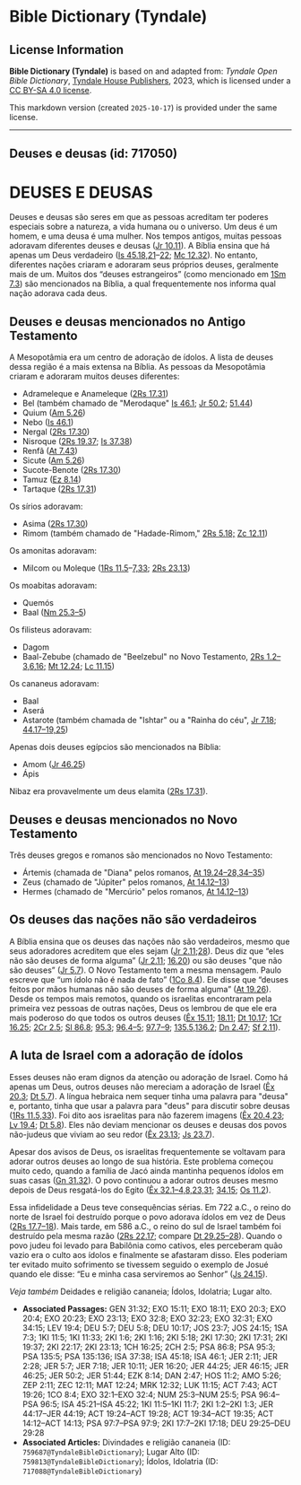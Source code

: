 # Bible Dictionary (Tyndale)

## License Information

**Bible Dictionary (Tyndale)** is based on and adapted from: _Tyndale Open Bible Dictionary_, [Tyndale House Publishers](https://tyndaleopenresources.com/), 2023, which is licensed under a [CC BY-SA 4.0 license](https://creativecommons.org/licenses/by-sa/4.0/legalcode.en).

This markdown version (created `2025-10-17`) is provided under the same license.



--------------------------------

## Deuses e deusas (id: 717050)

DEUSES E DEUSAS
===============

Deuses e deusas são seres em que as pessoas acreditam ter poderes especiais sobre a natureza, a vida humana ou o universo. Um deus é um homem, e uma deusa é uma mulher. Nos tempos antigos, muitas pessoas adoravam diferentes deuses e deusas ([Jr 10\.11](https://ref.ly/Jer10:11)). A Bíblia ensina que há apenas um Deus verdadeiro ([Is 45\.18,21](https://ref.ly/Isa45:18,Isa45:21-Isa45:22)–[22](https://ref.ly/Isa45:18,Isa45:21-Isa45:22); [Mc 12\.32](https://ref.ly/Mark12:32)). No entanto, diferentes nações criaram e adoraram seus próprios deuses, geralmente mais de um. Muitos dos “deuses estrangeiros” (como mencionado em [1Sm 7\.3](https://ref.ly/1Sam7:3)) são mencionados na Bíblia, a qual frequentemente nos informa qual nação adorava cada deus.

Deuses e deusas mencionados no Antigo Testamento
------------------------------------------------

A Mesopotâmia era um centro de adoração de ídolos. A lista de deuses dessa região é a mais extensa na Bíblia. As pessoas da Mesopotâmia criaram e adoraram muitos deuses diferentes:

* Adrameleque e Anameleque ([2Rs 17\.31](https://ref.ly/2Kgs17:31))
* Bel (também chamado de "Merodaque" [Is 46\.1](https://ref.ly/Isa46:1); [Jr 50\.2](https://ref.ly/Jer50:2); [51\.44](https://ref.ly/Jer51:44))
* Quium ([Am 5\.26](https://ref.ly/Amos5:26))
* Nebo ([Is 46\.1](https://ref.ly/Isa46:1))
* Nergal ([2Rs 17\.30](https://ref.ly/2Kgs17:30))
* Nisroque ([2Rs 19\.37](https://ref.ly/2Kgs19:37); [Is 37\.38](https://ref.ly/Isa37:38))
* Renfã ([At 7\.43](https://ref.ly/Acts7:43))
* Sicute ([Am 5\.26](https://ref.ly/Amos5:26))
* Sucote\-Benote ([2Rs 17\.30](https://ref.ly/2Kgs17:30))
* Tamuz ([Ez 8\.14](https://ref.ly/Ezek8:14))
* Tartaque ([2Rs 17\.31](https://ref.ly/2Kgs17:31))

Os sírios adoravam:

* Asima ([2Rs 17\.30](https://ref.ly/2Kgs17:30))
* Rimom (também chamado de "Hadade\-Rimom," [2Rs 5\.18;](https://ref.ly/2Kgs5:18) [Zc 12\.11](https://ref.ly/Zech12:11))

Os amonitas adoravam:

* Milcom ou Moleque ([1Rs 11\.5](https://ref.ly/1Kgs11:5-1Kgs11:7,1Kgs11:33)–[7,33](https://ref.ly/1Kgs11:5-1Kgs11:7,1Kgs11:33); [2Rs 23\.13](https://ref.ly/2Kgs23:13))

Os moabitas adoravam:

* Quemós
* Baal ([Nm 25\.3–5](https://ref.ly/Num25:3-Num25:5))

Os filisteus adoravam:

* Dagom
* Baal\-Zebube (chamado de "Beelzebul" no Novo Testamento, [2Rs 1\.2–3](https://ref.ly/2Kgs1:2-2Kgs1:3,2Kgs1:6,2Kgs1:16)[,6,16](https://ref.ly/2Kgs1:2-2Kgs1:3)[;](https://ref.ly/2Kgs1:2-2Kgs1:3,2Kgs1:6,2Kgs1:16) [Mt 12\.24](https://ref.ly/Matt12:24); [Lc 11\.15](https://ref.ly/Luke11:15))

Os cananeus adoravam:

* Baal
* Aserá
* Astarote (também chamada de "Ishtar" ou a "Rainha do céu", [Jr 7\.18](https://ref.ly/Jer7:18); [44\.17–19,25](https://ref.ly/Jer44:17-Jer44:19,Jer44:25))

Apenas dois deuses egípcios são mencionados na Bíblia:

* Amom ([Jr 46\.25](https://ref.ly/Jer46:25))
* Ápis

Nibaz era provavelmente um deus elamita ([2Rs 17\.31](https://ref.ly/2Kgs17:31)).

Deuses e deusas mencionados no Novo Testamento
----------------------------------------------

Três deuses gregos e romanos são mencionados no Novo Testamento:

* Ártemis (chamada de "Diana" pelos romanos, [At 19\.24–28,34–35](https://ref.ly/Acts19:24-Acts19:28,Acts19:34-Acts19:35))
* Zeus (chamado de "Júpiter" pelos romanos, [At 14\.12–13](https://ref.ly/Acts14:12-Acts14:13))
* Hermes (chamado de "Mercúrio" pelos romanos, [At 14\.12–13](https://ref.ly/Acts14:12-Acts14:13))

Os deuses das nações não são verdadeiros
----------------------------------------

A Bíblia ensina que os deuses das nações não são verdadeiros, mesmo que seus adoradores acreditem que eles sejam ([Jr 2\.11](https://ref.ly/Jer2:11);[28](https://ref.ly/Jer2:28)). Deus diz que “eles não são deuses de forma alguma” ([Jr 2\.11](https://ref.ly/Jer2:11); [16\.20](https://ref.ly/Jer16:20)) ou são deuses "que não são deuses” ([Jr 5\.7](https://ref.ly/Jer5:7)). O Novo Testamento tem a mesma mensagem. Paulo escreve que “um ídolo não é nada de fato” ([1Co 8\.4](https://ref.ly/1Cor8:4)). Ele disse que “deuses feitos por mãos humanas não são deuses de forma alguma” ([At 19\.26](https://ref.ly/Acts19:26)). Desde os tempos mais remotos, quando os israelitas encontraram pela primeira vez pessoas de outras nações, Deus os lembrou de que ele era mais poderoso do que todos os outros deuses ([Êx 15\.11](https://ref.ly/Exod15:11); [18\.11](https://ref.ly/Exod18:11); [Dt 10\.17](https://ref.ly/Deut10:17); [1Cr 16\.25](https://ref.ly/1Chr16:25); [2Cr 2\.5](https://ref.ly/2Chr2:5); [Sl 86\.8](https://ref.ly/Ps86:8); [95\.3](https://ref.ly/Ps95:3); [96\.4–5](https://ref.ly/Ps96:4-Ps96:5); [97\.7–9](https://ref.ly/Ps97:7-Ps97:9); [135\.5,136\.2](https://ref.ly/Ps135:5,Ps135:136); [Dn 2\.47](https://ref.ly/Dan2:47); [Sf 2\.11](https://ref.ly/Zeph2:11)).

A luta de Israel com a adoração de ídolos
-----------------------------------------

Esses deuses não eram dignos da atenção ou adoração de Israel. Como há apenas um Deus, outros deuses não mereciam a adoração de Israel ([Êx 20\.3](https://ref.ly/Exod20:3); [Dt 5\.7](https://ref.ly/Deut5:7)). A língua hebraica nem sequer tinha uma palavra para "deusa" e, portanto, tinha que usar a palavra para "deus" para discutir sobre deusas ([1Rs 11\.5,33](https://ref.ly/1Kgs11:5,1Kgs11:33)). Foi dito aos israelitas para não fazerem imagens ([Êx 20\.4,23](https://ref.ly/Exod20:4,Exod20:23); [Lv 19\.4](https://ref.ly/Lev19:4); [Dt 5\.8](https://ref.ly/Deut5:8)). Eles não deviam mencionar os deuses e deusas dos povos não\-judeus que viviam ao seu redor ([Êx 23\.13](https://ref.ly/Exod23:13); [Js 23\.7](https://ref.ly/Josh23:7)).

Apesar dos avisos de Deus, os israelitas frequentemente se voltavam para adorar outros deuses ao longo de sua história. Este problema começou muito cedo, quando a família de Jacó ainda mantinha pequenos ídolos em suas casas ([Gn 31\.32](https://ref.ly/Gen31:32)). O povo continuou a adorar outros deuses mesmo depois de Deus resgatá\-los do Egito ([Êx 32\.1–4,8,23,31](https://ref.ly/Exod32:1-Exod32:4,Exod32:8,Exod32:23,Exod32:31); [34\.15](https://ref.ly/Exod34:15); [Os 11\.2](https://ref.ly/Hos11:2)).

Essa infidelidade a Deus teve consequências sérias. Em 722 a.C., o reino do norte de Israel foi destruído porque o povo adorava ídolos em vez de Deus ([2Rs 17\.7–18](https://ref.ly/2Kgs17:7-2Kgs17:18)). Mais tarde, em 586 a.C., o reino do sul de Israel também foi destruído pela mesma razão ([2Rs 22\.17](https://ref.ly/2Kgs22:17); compare [Dt 29\.25–28](https://ref.ly/Deut29:25-Deut29:28)). Quando o povo judeu foi levado para Babilônia como cativos, eles perceberam quão vazio era o culto aos ídolos e finalmente se afastaram disso. Eles poderiam ter evitado muito sofrimento se tivessem seguido o exemplo de Josué quando ele disse: “Eu e minha casa serviremos ao Senhor” ([Js 24\.15](https://ref.ly/Josh24:15)).

*Veja também* Deidades e religião cananeia; Ídolos, Idolatria; Lugar alto.

* **Associated Passages:** GEN 31:32; EXO 15:11; EXO 18:11; EXO 20:3; EXO 20:4; EXO 20:23; EXO 23:13; EXO 32:8; EXO 32:23; EXO 32:31; EXO 34:15; LEV 19:4; DEU 5:7; DEU 5:8; DEU 10:17; JOS 23:7; JOS 24:15; 1SA 7:3; 1KI 11:5; 1KI 11:33; 2KI 1:6; 2KI 1:16; 2KI 5:18; 2KI 17:30; 2KI 17:31; 2KI 19:37; 2KI 22:17; 2KI 23:13; 1CH 16:25; 2CH 2:5; PSA 86:8; PSA 95:3; PSA 135:5; PSA 135:136; ISA 37:38; ISA 45:18; ISA 46:1; JER 2:11; JER 2:28; JER 5:7; JER 7:18; JER 10:11; JER 16:20; JER 44:25; JER 46:15; JER 46:25; JER 50:2; JER 51:44; EZK 8:14; DAN 2:47; HOS 11:2; AMO 5:26; ZEP 2:11; ZEC 12:11; MAT 12:24; MRK 12:32; LUK 11:15; ACT 7:43; ACT 19:26; 1CO 8:4; EXO 32:1–EXO 32:4; NUM 25:3–NUM 25:5; PSA 96:4–PSA 96:5; ISA 45:21–ISA 45:22; 1KI 11:5–1KI 11:7; 2KI 1:2–2KI 1:3; JER 44:17–JER 44:19; ACT 19:24–ACT 19:28; ACT 19:34–ACT 19:35; ACT 14:12–ACT 14:13; PSA 97:7–PSA 97:9; 2KI 17:7–2KI 17:18; DEU 29:25–DEU 29:28
* **Associated Articles:** Divindades e religião cananeia (ID: `759687@TyndaleBibleDictionary`); Lugar Alto (ID: `759813@TyndaleBibleDictionary`); Ídolos, Idolatria (ID: `717088@TyndaleBibleDictionary`)

